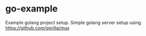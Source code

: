 # go-example
Example golang project setup. Simple golang server setup using https://github.com/gorilla/mux
